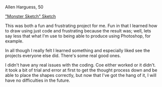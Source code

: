 Allen Harguess, 50

["Monster Sketch" Sketch](https://allenharguess701.github.io/120-work/hw-3/)

This was both a fun and frustrating project for me. Fun in that I learned how
to draw using just code and frustrating because the result was; well, lets say
less that what I'm use to being able to produce using Photoshop, for example.

In all though I really felt I learned something and especially liked see the
projects everyone else did. There's some real good ones.

I didn't have any real issues with the coding. Coe either worked or it didn't.
it took a bit of trial and error at first to get the thought process down and
be able to place the shapes correctly, but now that I've got the hang of it, I
will have no difficulties in the future.
